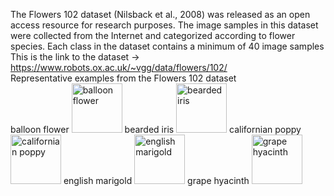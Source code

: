 The Flowers 102 dataset (Nilsback et al., 2008) was released as an open access resource for research purposes. The image samples in this dataset were collected from the Internet and categorized according to flower species. Each class in the dataset contains a minimum of 40 image samples
This is the link to the dataset -> https://www.robots.ox.ac.uk/~vgg/data/flowers/102/
<br> Representative examples from the Flowers 102 dataset
<br> balloon flower <img width="81" height="79" alt="balloon flower" src="https://github.com/user-attachments/assets/9e8c520b-795f-4d71-a7e4-92eec5ba8e4f" />
bearded iris <img width="81" height="79" alt="bearded iris" src="https://github.com/user-attachments/assets/32e0966e-0dba-4833-af74-3fc051a065ad" />
californian poppy <img width="81" height="79" alt="californian poppy" src="https://github.com/user-attachments/assets/d3ef6d96-ab5a-442d-895a-2e0c6759f988" />
english marigold <img width="81" height="79" alt="english marigold" src="https://github.com/user-attachments/assets/74cc7f1a-5c5d-4307-8e77-b8df7d07e171" />
grape hyacinth <img width="81" height="79" alt="grape hyacinth" src="https://github.com/user-attachments/assets/a8d4173a-c238-482f-acc3-7f73fb8aba85" />




